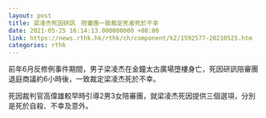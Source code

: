 ```yaml
---
layout: post
title: 梁凌杰死因研訊　陪審團一致裁定死者死於不幸
date: 2021-05-25 16:14:13.000000000 +08:00
link: https://news.rthk.hk/rthk/ch/component/k2/1592577-20210525.htm
categories: rthk
---
```


前年6月反修例事件期間，男子梁凌杰在金鐘太古廣場墮樓身亡，死因研訊陪審團退庭商議約6小時後，一致裁定梁凌杰死於不幸。

死因裁判官高偉雄較早時引導2男3女陪審團，就梁凌杰死因提供三個選項，分別是死於自殺、不幸及意外。
